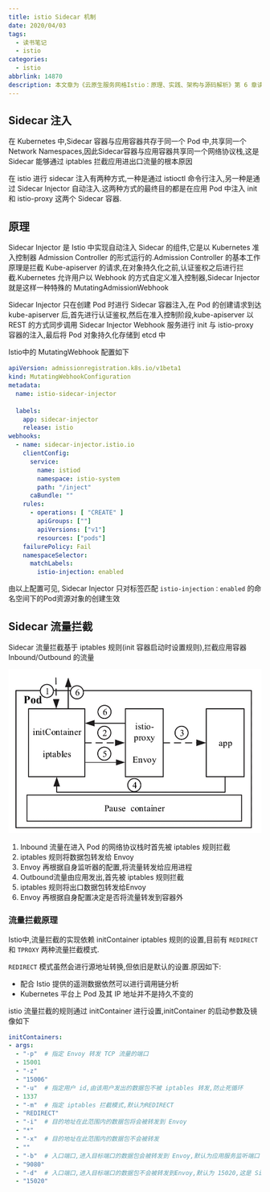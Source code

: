 ```yaml
---
title: istio Sidecar 机制
date: 2020/04/03
tags:
  - 读书笔记
  - istio
categories:
  - istio
abbrlink: 14870
description: 本文章为《云原生服务网格Istio：原理、实践、架构与源码解析》第 6 章读书笔记.
---
```


## Sidecar 注入

在 Kubernetes 中,Sidecar 容器与应用容器共存于同一个 Pod 中,共享同一个 Network Namespaces,因此Sidecar容器与应用容器共享同一个网络协议栈,这是 Sidecar 能够通过 iptables 拦截应用进出口流量的根本原因

在 istio 进行 sidecar 注入有两种方式,一种是通过 istioctl 命令行注入,另一种是通过 Sidecar Injector 自动注入.这两种方式的最终目的都是在应用 Pod 中注入 init 和 istio-proxy 这两个 Sidecar 容器.

## 原理

Sidecar Injector 是 Istio 中实现自动注入 Sidecar 的组件,它是以 Kubernetes 准入控制器 Admission Controller 的形式运行的.Admission Controller 的基本工作原理是拦截 Kube-apiserver 的请求,在对象持久化之前,认证鉴权之后进行拦截.Kubernetes 允许用户以 Webhook 的方式自定义准入控制器,Sidecar Injector 就是这样一种特殊的 MutatingAdmissionWebhook

Sidecar Injector 只在创建 Pod 时进行 Sidecar 容器注入,在 Pod 的创建请求到达 kube-apiserver 后,首先进行认证鉴权,然后在准入控制阶段,kube-apiserver 以 REST 的方式同步调用 Sidecar Injector Webhook 服务进行 init 与 istio-proxy 容器的注入,最后将 Pod 对象持久化存储到 etcd 中

Istio中的 MutatingWebhook 配置如下

```yaml
apiVersion: admissionregistration.k8s.io/v1beta1
kind: MutatingWebhookConfiguration
metadata:
  name: istio-sidecar-injector

  labels:
    app: sidecar-injector
    release: istio
webhooks:
  - name: sidecar-injector.istio.io
    clientConfig:
      service:
        name: istiod
        namespace: istio-system
        path: "/inject"
      caBundle: ""
    rules:
      - operations: [ "CREATE" ]
        apiGroups: [""]
        apiVersions: ["v1"]
        resources: ["pods"]
    failurePolicy: Fail
    namespaceSelector:
      matchLabels:
        istio-injection: enabled

```

由以上配置可见, Sidecar Injector 只对标签匹配 `istio-injection：enabled` 的命名空间下的Pod资源对象的创建生效

## Sidecar 流量拦截

Sidecar 流量拦截基于 iptables 规则(init 容器启动时设置规则),拦截应用容器 Inbound/Outbound 的流量

![istio 流量流向](https://raw.githubusercontent.com/hulining/hulining.github.io/hexo/source/_posts/images/istio-sidecar/istio_traffic_flow.png)

1. Inbound 流量在进入 Pod 的网络协议栈时首先被 iptables 规则拦截
2. iptables 规则将数据包转发给 Envoy
3. Envoy 再根据自身监听器的配置,将流量转发给应用进程
4. Outbound流量由应用发出,首先被 iptables 规则拦截
5. iptables 规则将出口数据包转发给Envoy
6. Envoy 再根据自身配置决定是否将流量转发到容器外

### 流量拦截原理

Istio中,流量拦截的实现依赖 initContainer iptables 规则的设置,目前有 `REDIRECT` 和 `TPROXY` 两种流量拦截模式.

`REDIRECT` 模式虽然会进行源地址转换,但依旧是默认的设置.原因如下:

- 配合 Istio 提供的遥测数据依然可以进行调用链分析
- Kubernetes 平台上 Pod 及其 IP 地址并不是持久不变的

istio 流量拦截的规则通过 initContainer 进行设置,initContainer 的启动参数及镜像如下

```yaml
initContainers:
- args:
  - "-p"  # 指定 Envoy 转发 TCP 流量的端口
  - 15001
  - "-z"
  - "15006"
  - "-u"  # 指定用户 id,由该用户发出的数据包不被 iptables 转发,防止死循环
  - 1337
  - "-m"  # 指定 iptables 拦截模式,默认为REDIRECT
  - "REDIRECT"
  - "-i"  # 目的地址在此范围内的数据包将会被转发到 Envoy
  - "*"
  - "-x"  # 目的地址在此范围内的数据包不会被转发
  - ""
  - "-b"  # 入口端口,进入目标端口的数据包会被转发到 Envoy,默认为应用服务监听端口
  - "9080"
  - "-d"  # 入口端口,进入目标端口的数据包不会被转发到Envoy,默认为 15020,这是 Sidecar 容器的健康检查端口
  - "15020"
```

